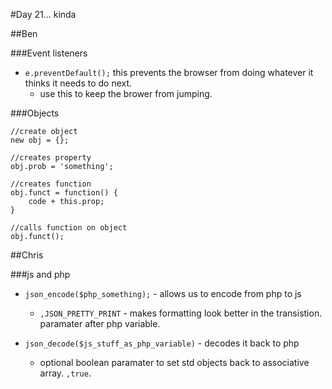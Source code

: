 #Day 21... kinda

##Ben

###Event listeners
* `e.preventDefault();` this prevents the browser from doing whatever it thinks it needs to do next.
	* use this to keep the brower from jumping.

###Objects
```
//create object
new obj = {};

//creates property
obj.prob = 'something';

//creates function
obj.funct = function() {
	code + this.prop;
}

//calls function on object
obj.funct();
```

##Chris

###js and php

* `json_encode($php_something);` - allows us to encode from php to js

	* `,JSON_PRETTY_PRINT` - makes formatting look better in the transistion. paramater after php variable.

* `json_decode($js_stuff_as_php_variable)` - decodes it back to php

	* optional boolean paramater to set std objects back to associative array. `,true`.
